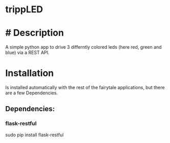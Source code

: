 # trippLED
# # Description
A simple python app to drive 3 differntly colored leds (here red, green and blue) via a REST API.

# Installation
Is installed automatically with the rest of the fairytale applications, but there are a few Dependencies.

## Dependencies:
### flask-restful

sudo pip install flask-restful

